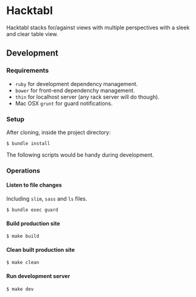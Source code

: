 Hacktabl
========

Hacktabl stacks for/against views with multiple perspectives with a sleek and clear table view.

Development
-----------

### Requirements

* `ruby` for development dependency management.
* `bower` for front-end dependenchy management.
* `thin` for localhost server (any rack server will do though).
* Mac OSX `grunt` for guard notifications.


### Setup

After cloning, inside the project directory:

```
$ bundle install
```

The following scripts would be handy during development.

### Operations

#### Listen to file changes

Including `slim`, `sass` and `ls` files.

```
$ bundle exec guard
```

#### Build production site

```
$ make build
```

#### Clean built production site

```
$ make clean
```

#### Run development server

```
$ make dev
```
